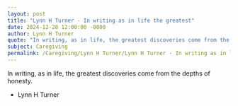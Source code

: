 ```yaml
---
layout: post
title: "Lynn H Turner - In writing as in life the greatest"
date: 2024-12-28 12:00:00 -0000
author: Lynn H Turner
quote: "In writing, as in life, the greatest discoveries come from the depths of honesty."
subject: Caregiving
permalink: /Caregiving/Lynn H Turner/Lynn H Turner - In writing as in life the greatest
---
```


In writing, as in life, the greatest discoveries come from the depths of honesty.

- Lynn H Turner
